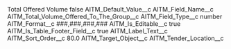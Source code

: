 <?xml version="1.0" encoding="UTF-8"?>
<CustomMetadata xmlns="http://soap.sforce.com/2006/04/metadata" xmlns:xsi="http://www.w3.org/2001/XMLSchema-instance" xmlns:xsd="http://www.w3.org/2001/XMLSchema">
    <label>Total Offered Volume</label>
    <protected>false</protected>
    <values>
        <field>AITM_Default_Value__c</field>
        <value xsi:nil="true"/>
    </values>
    <values>
        <field>AITM_Field_Name__c</field>
        <value xsi:type="xsd:string">AITM_Total_Volume_Offered_To_The_Group__c</value>
    </values>
    <values>
        <field>AITM_Field_Type__c</field>
        <value xsi:type="xsd:string">number</value>
    </values>
    <values>
        <field>AITM_Format__c</field>
        <value xsi:type="xsd:string">###,###,###,###</value>
    </values>
    <values>
        <field>AITM_Is_Editable__c</field>
        <value xsi:type="xsd:boolean">true</value>
    </values>
    <values>
        <field>AITM_Is_Table_Footer_Field__c</field>
        <value xsi:type="xsd:boolean">true</value>
    </values>
    <values>
        <field>AITM_Label_Text__c</field>
        <value xsi:nil="true"/>
    </values>
    <values>
        <field>AITM_Sort_Order__c</field>
        <value xsi:type="xsd:double">80.0</value>
    </values>
    <values>
        <field>AITM_Target_Object__c</field>
        <value xsi:type="xsd:string">AITM_Tender_Location__c</value>
    </values>
</CustomMetadata>
